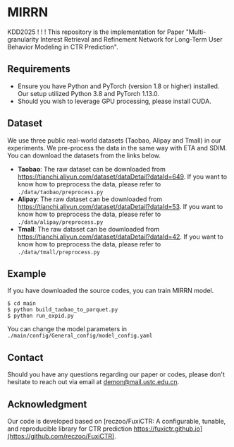 # MIRRN

KDD2025 ! ! ! 
This repository is the implementation for Paper "Multi-granularity Interest Retrieval and Refinement Network for Long-Term User Behavior Modeling in CTR Prediction".




## Requirements

* Ensure you have Python and PyTorch (version 1.8 or higher) installed. Our setup utilized Python 3.8 and PyTorch 1.13.0.
* Should you wish to leverage GPU processing, please install CUDA.



## Dataset

We use three public real-world datasets (Taobao, Alipay and Tmall) in our experiments. We pre-process the data in the same way with ETA and SDIM. You can download the datasets from the links below.

- **Taobao**: The raw dataset can be downloaded from https://tianchi.aliyun.com/dataset/dataDetail?dataId=649. If you want to know how to preprocess the data, please refer to `./data/taobao/preprocess.py`
- **Alipay**: The raw dataset can be downloaded from https://tianchi.aliyun.com/dataset/dataDetail?dataId=53. If you want to know how to preprocess the data, please refer to `./data/alipay/preprocess.py`
- **Tmall**: The raw dataset can be downloaded from https://tianchi.aliyun.com/dataset/dataDetail?dataId=42. If you want to know how to preprocess the data, please refer to `./data/tmall/preprocess.py`




## Example

If you have downloaded the source codes, you can train MIRRN model. 

```
$ cd main
$ python build_taobao_to_parquet.py
$ python run_expid.py
```

You can change the model parameters in `./main/config/General_config/model_config.yaml`



## Contact

Should you have any questions regarding our paper or codes, please don't hesitate to reach out via email at [demon@mail.ustc.edu.cn](mailto:demon@mail.ustc.edu.cn).




## Acknowledgment 

Our code is developed based on [reczoo/FuxiCTR: A configurable, tunable, and reproducible library for CTR prediction https://fuxictr.github.io](https://github.com/reczoo/FuxiCTR).


